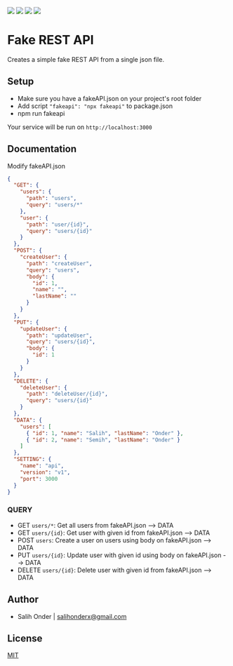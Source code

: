 ![](https://img.shields.io/badge/version-v1.0.0-blue)
![](https://img.shields.io/badge/node-v16.13.1-green)
![](https://img.shields.io/badge/npm-8.1.2-green)
![](https://img.shields.io/badge/react-17.0.2-green)

# Fake REST API

Creates a simple fake REST API from a single json file.

## Setup

- Make sure you have a fakeAPI.json on your project's root folder
- Add script `"fakeapi": "npx fakeapi"` to package.json
- npm run fakeapi

Your service will be run on `http://localhost:3000`

## Documentation

Modify fakeAPI.json

```json
{
  "GET": {
    "users": {
      "path": "users",
      "query": "users/*"
    },
    "user": {
      "path": "user/{id}",
      "query": "users/{id}"
    }
  },
  "POST": {
    "createUser": {
      "path": "createUser",
      "query": "users",
      "body": {
        "id": 1,
        "name": "",
        "lastName": ""
      }
    }
  },
  "PUT": {
    "updateUser": {
      "path": "updateUser",
      "query": "users/{id}",
      "body": {
        "id": 1
      }
    }
  },
  "DELETE": {
    "deleteUser": {
      "path": "deleteUser/{id}",
      "query": "users/{id}"
    }
  },
  "DATA": {
    "users": [
      { "id": 1, "name": "Salih", "lastName": "Onder" },
      { "id": 2, "name": "Semih", "lastName": "Onder" }
    ]
  },
  "SETTING": {
    "name": "api",
    "version": "v1",
    "port": 3000
  }
}
```

### QUERY

- GET `users/*`: Get all users from fakeAPI.json --> DATA
- GET `users/{id}`: Get user with given id from fakeAPI.json --> DATA
- POST `users`: Create a user on users using body on fakeAPI.json --> DATA
- PUT `users/{id}`: Update user with given id using body on fakeAPI.json --> DATA
- DELETE `users/{id}`: Delete user with given id from fakeAPI.json --> DATA

## Author

- Salih Onder | [salihonderx@gmail.com](mailto:salihonderx@gmail.com)

## License

[MIT](./LICENSE)
